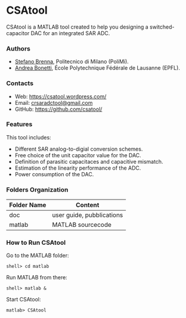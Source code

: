 # CSAtool
CSAtool is a MATLAB tool created to help you designing a switched-capacitor DAC for an integrated SAR ADC.

### Authors
* [Stefano Brenna](mailto:stefano.brenna@polimi.it), Politecnico di Milano (PoliMi).
* [Andrea Bonetti](mailto:andrea.bonetti@epfl.ch), École Polytechnique Fédérale de Lausanne (EPFL).

### Contacts
* Web: https://csatool.wordpress.com/
* Email: crsaradctool@gmail.com
* GitHub: https://github.com/csatool/

### Features
This tool includes:
* Different SAR analog-to-digial conversion schemes.
* Free choice of the unit capacitor value for the DAC.
* Definition of parasitic capacitaces and capacitive mismatch.
* Estimation of the linearity performance of the ADC.
* Power consumption of the DAC.

### Folders Organization
Folder Name     |Content
----------------|----------------
doc             | user guide, pubblications
matlab          | MATLAB sourcecode

### How to Run CSAtool
Go to the MATLAB folder:
```
shell> cd matlab
```
Run MATLAB from there:
```
shell> matlab &
```
Start CSAtool:
```
matlab> CSAtool
```
